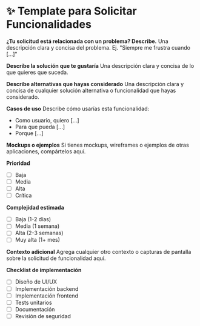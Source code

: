 # ✨ Template para Solicitar Funcionalidades

**¿Tu solicitud está relacionada con un problema? Describe.**
Una descripción clara y concisa del problema. Ej. "Siempre me frustra cuando [...]"

**Describe la solución que te gustaría**
Una descripción clara y concisa de lo que quieres que suceda.

**Describe alternativas que hayas considerado**
Una descripción clara y concisa de cualquier solución alternativa o funcionalidad que hayas considerado.

**Casos de uso**
Describe cómo usarías esta funcionalidad:
- Como usuario, quiero [...]
- Para que pueda [...]
- Porque [...]

**Mockups o ejemplos**
Si tienes mockups, wireframes o ejemplos de otras aplicaciones, compártelos aquí.

**Prioridad**
- [ ] Baja
- [ ] Media
- [ ] Alta
- [ ] Crítica

**Complejidad estimada**
- [ ] Baja (1-2 días)
- [ ] Media (1 semana)
- [ ] Alta (2-3 semanas)
- [ ] Muy alta (1+ mes)

**Contexto adicional**
Agrega cualquier otro contexto o capturas de pantalla sobre la solicitud de funcionalidad aquí.

**Checklist de implementación**
- [ ] Diseño de UI/UX
- [ ] Implementación backend
- [ ] Implementación frontend
- [ ] Tests unitarios
- [ ] Documentación
- [ ] Revisión de seguridad
